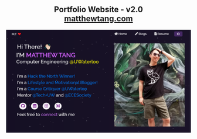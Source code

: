 <h2 align="center">
  Portfolio Website - v2.0<br/>
  <a href="https://matt-tang.github.io/" target="_blank">matthewtang.com</a>
</h2>
<div align="center">
  <img alt="Demo" src="./Images/readme-img2.png" />
</div>
